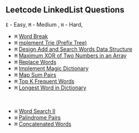 ## Leetcode LinkedList Questions

`E` - Easy, `M` - Medium , `H` - Hard,

* `M` [Word Break](lc_139_word_break_I/word_break.py)
* `M` [mplement Trie (Prefix Tree)](lc_208_implement_trie/implement_trie.py)
* `M` [Design Add and Search Words Data Structure](lc_211_design_add_and_search_words_data_structure/design_add_and_search_words_data_structure.py)
* `M` [Maximum XOR of Two Numbers in an Array](lc_421_max_xor_of_two_numbers_in_array/max_xor_of_two_numbers_in_array.py)
* `M` [Replace Words](lc_648_replace_words/replace_words.py)
* `M` [Implement Magic Dictionary](lc_676_implement_magic_dictionary/implement_magic_dictionary.py)
* `M` [Map Sum Pairs](lc_677_map_sum_pairs/map_sum_pairs.py)
* `M` [Top K Frequent Words](lc_692_top_k_frequent_words/top_k_frequent_words.py)
* `M` [Longest Word in Dictionary](lc_720_longest_word_in_dictionary/longest_word_in_dictionary.py)


<br>

* `H` [Word Search II](lc_212_word_search_II/word_search_II.py)
* `H` [Palindrome Pairs](lc_336_palindrome_pairs/palindrome_pairs.py)
* `M` [Concatenated Words](lc_472_concatenated_words/concatenated_words.py)




